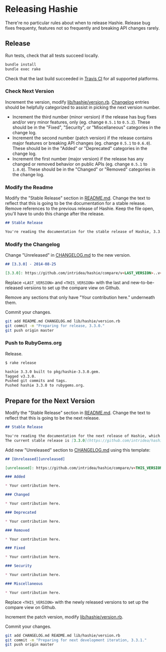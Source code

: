 # Releasing Hashie

There're no particular rules about when to release Hashie. Release bug fixes frequenty, features not so frequently and breaking API changes rarely.

## Release

Run tests, check that all tests succeed locally.

```sh
bundle install
bundle exec rake
```

Check that the last build succeeded in [Travis CI](https://travis-ci.org/intridea/hashie) for all supported platforms.

### Check Next Version

Increment the version, modify [lib/hashie/version.rb](lib/hashie/version.rb). [Changelog](CHANGELOG.md) entries should be helpfully categorized to assist in picking the next version number.

* Increment the third number (minor version) if the release has bug fixes and/or very minor features, only (eg. change `0.5.1` to `0.5.2`). These should be in the "Fixed", "Security", or "Miscellaneous" categories in the change log.
* Increment the second number (patch version) if the release contains major features or breaking API changes (eg. change `0.5.1` to `0.6.0`). These should be in the "Added" or "Deprecated" categories in the change log.
* Increment the first number (major version) if the release has any changed or removed behavior on public APIs (eg. change `0.5.1` to `1.0.0`). These should be in the "Changed" or "Removed" categories in the change log.

### Modify the Readme

Modify the "Stable Release" section in [README.md](README.md). Change the text to reflect that this is going to be the documentation for a stable release. Remove references to the previous release of Hashie. Keep the file open, you'll have to undo this change after the release.

```markdown
## Stable Release

You're reading the documentation for the stable release of Hashie, 3.3.0.
```

### Modify the Changelog

Change "Unreleased" in [CHANGELOG.md](CHANGELOG.md) to the new version.

```markdown
## [3.3.0] - 2014-08-25

[3.3.0]: https://github.com/intridea/hashie/compare/v<LAST_VERSION>..v<THIS_VERSION>
```

Replace `<LAST_VERSION>` and `<THIS_VERSION>` with the last and new-to-be-released versions to set up the compare view on Github.

Remove any sections that only have "Your contribution here." underneath them.

Commit your changes.

```sh
git add README.md CHANGELOG.md lib/hashie/version.rb
git commit -m "Preparing for release, 3.3.0."
git push origin master
```

### Push to RubyGems.org

Release.

```sh
$ rake release

hashie 3.3.0 built to pkg/hashie-3.3.0.gem.
Tagged v3.3.0.
Pushed git commits and tags.
Pushed hashie 3.3.0 to rubygems.org.
```

## Prepare for the Next Version

Modify the "Stable Release" section in [README.md](README.md). Change the text to reflect that this is going to be the next release.

```markdown
## Stable Release

You're reading the documentation for the next release of Hashie, which should be 3.3.1.
The current stable release is [3.3.0](https://github.com/intridea/hashie/blob/v3.3.0/README.md).
```

Add new "Unreleased" section to [CHANGELOG.md](CHANGELOG.md) using this template:

```markdown
## [Unreleased][unreleased]

[unreleased]: https://github.com/intridea/hashie/compare/v<THIS_VERSION>...master

### Added

* Your contribution here.

### Changed

* Your contribution here.

### Deprecated

* Your contribution here.

### Removed

* Your contribution here.

### Fixed

* Your contribution here.

### Security

* Your contribution here.

### Miscellaneous

* Your contribution here.
```

Replace `<THIS_VERSION>` with the newly released versions to set up the compare view on Github.

Increment the patch version, modify [lib/hashie/version.rb](lib/hashie/version.rb).

Commit your changes.

```sh
git add CHANGELOG.md README.md lib/hashie/version.rb
git commit -m "Preparing for next development iteration, 3.3.1."
git push origin master
```

